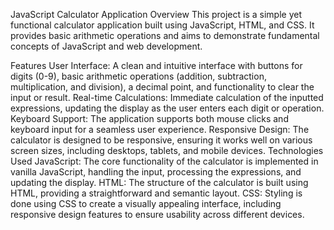 JavaScript Calculator Application
Overview
This project is a simple yet functional calculator application built using JavaScript, HTML, and CSS. It provides basic arithmetic operations and aims to demonstrate fundamental concepts of JavaScript and web development.

Features
User Interface: A clean and intuitive interface with buttons for digits (0-9), basic arithmetic operations (addition, subtraction, multiplication, and division), a decimal point, and functionality to clear the input or result.
Real-time Calculations: Immediate calculation of the inputted expressions, updating the display as the user enters each digit or operation.
Keyboard Support: The application supports both mouse clicks and keyboard input for a seamless user experience.
Responsive Design: The calculator is designed to be responsive, ensuring it works well on various screen sizes, including desktops, tablets, and mobile devices.
Technologies Used
JavaScript: The core functionality of the calculator is implemented in vanilla JavaScript, handling the input, processing the expressions, and updating the display.
HTML: The structure of the calculator is built using HTML, providing a straightforward and semantic layout.
CSS: Styling is done using CSS to create a visually appealing interface, including responsive design features to ensure usability across different devices.
